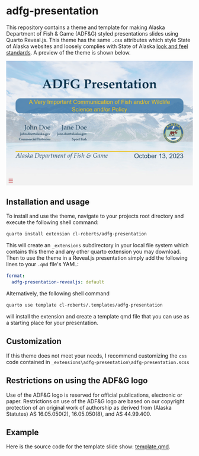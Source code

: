 # adfg-presentation

This repository contains a theme and template for making Alaska Department of Fish \& Game
(ADF\&G) styled presentations slides
using Quarto Reveal.js. This theme has the same `.css` attributes which style 
State of Alaska websites and loosely complies with State of Alaska
[look and feel standards](https://webcontent.alaska.gov/style/soa/20170315/pdf/Look-Feel-Policy-2016-v1.0.5.pdf).
A preview of the theme is shown below.

![ADFG theme template](template-example.gif)


## Installation and usage

To install and use the theme, navigate to your projects root directory and 
execute the following shell command:

```bash
quarto install extension cl-roberts/adfg-presentation
```

This will create an `_extensions` subdirectory in your local file system which
contains this theme and any other quarto extension you may download. Then to use
the theme in a Reveal.js presentation simply add the following lines to your
`.qmd` file's YAML:

```yaml
format:
  adfg-presentation-revealjs: default 
```

Alternatively, the following shell command

```bash
quarto use template cl-roberts/.templates/adfg-presentation
```

will install the extension and create a template qmd file that you can use as a 
starting place for your presentation.

## Customization

If this theme does not meet your needs, I recommend customizing the `css` code
contained in `_extensions\adfg-presentation\adfg-presentation.scss`

## Restrictions on using the ADF\&G logo

Use of the ADF&G logo is reserved for official publications, electronic or paper. 
Restrictions on use of the ADF&G logo are based on our copyright protection of 
an original work of authorship as derived from (Alaska Statutes) AS 16.05.050(2), 
16.05.050(8), and AS 44.99.400.

## Example

Here is the source code for the template slide show: [template.qmd](template.qmd).
